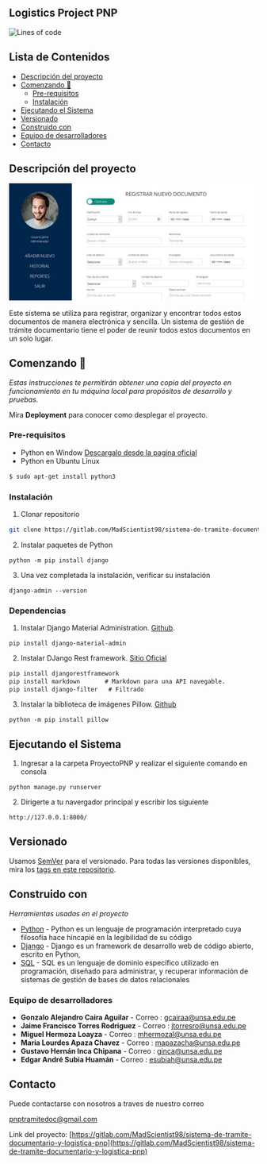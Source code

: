 
## Logistics Project PNP

 
![Lines of code](https://img.shields.io/tokei/lines/github/madscientist98/logistics-project-PNP)

## Lista de Contenidos

* [Descripción del proyecto](#descripción-del-proyecto)
* [Comenzando 🚀](#comenzando)
  * [Pre-requisitos](#pre-requisitos)
  * [Instalación](#instalación)
* [Ejecutando el Sistema ](#ejecutando-el-Sistema)
* [Versionado](#versionado)
* [Construido con](#construido-con)
* [Equipo de desarrolladores](#equipo-de-desarrolladores)
* [Contacto](#contacto)





## Descripción del proyecto

<p align="center">
  <img src="assets/sistema.png" width="800">
</p>

Este  sistema se utiliza para registrar, organizar y encontrar todos estos documentos de manera electrónica y sencilla. Un sistema de gestión de trámite documentario tiene el poder de reunir todos estos documentos en un solo lugar.

## Comenzando 🚀

_Estas instrucciones te permitirán obtener una copia del proyecto en funcionamiento en tu máquina local para propósitos de desarrollo y pruebas._

Mira **Deployment** para conocer como desplegar el proyecto.

### Pre-requisitos

* Python en Window [Descargalo desde la pagina oficial](https://www.python.org/downloads/)
* Python en Ubuntu Linux
```sh
$ sudo apt-get install python3
```

### Instalación

1. Clonar repositorio
```sh
git clone https://gitlab.com/MadScientist98/sistema-de-tramite-documentario-y-logistica-pnp.git
```
2. Instalar paquetes de Python 
```pytho
python -m pip install django
```
3. Una vez completada la instalación, verificar su instalación 
```pytho
django-admin --version
```

### Dependencias

1. Instalar Django Material Administration. [Github](https://github.com/MaistrenkoAnton/django-material-admin).
```pytho
pip install django-material-admin
```
2. Instalar DJango Rest framework. [Sitio Oficial](https://www.django-rest-framework.org/)
```pytho
pip install djangorestframework
pip install markdown       # Markdown para una API navegable.
pip install django-filter   # Filtrado
```
3. Instalar la biblioteca de imágenes Pillow. [Github](https://github.com/python-pillow/Pillow)
```pytho
python -m pip install pillow
```
## Ejecutando el Sistema 

1. Ingresar a la carpeta ProyectoPNP y realizar el siguiente comando en consola

```pytho
python manage.py runserver
```
2. Dirigerte a tu navergador principal y escribir los siguiente

```pytho
http://127.0.0.1:8000/
```

## Versionado

Usamos [SemVer](http://semver.org/) para el versionado. Para todas las versiones disponibles, mira los [tags en este repositorio](https://gitlab.com/MadScientist98/sistema-de-tramite-documentario-y-logistica-pnp/-/tags).

## Construido con

_Herramientas usadas en el proyecto_

* [Python](https://www.python.org/) - Python es un lenguaje de programación interpretado cuya filosofía hace hincapié en la legibilidad de su código
* [Django](https://www.djangoproject.com/) - Django es un framework de desarrollo web de código abierto, escrito en Python,
* [SQL](https://es.wikipedia.org/wiki/SQL) - SQL es un lenguaje de dominio específico utilizado en programación, diseñado para administrar, y recuperar información de sistemas de gestión de bases de datos relacionales

### Equipo de desarrolladores 



* **Gonzalo Alejandro Caira Aguilar** - Correo : [gcairaa@unsa.edu.pe](gcairaa@unsa.edu.pe)
* **Jaime Francisco Torres Rodriguez** - Correo : [jtorresro@unsa.edu.pe](jtorresro@unsa.edu.pe)
* **Miguel Hermoza Loayza** - Correo : [mhermozal@unsa.edu.pe](mhermozal@unsa.edu.pe)
* **Maria Lourdes Apaza Chavez** - Correo : [mapazacha@unsa.edu.pe](mapazacha@unsa.edu.pe)
* **Gustavo Hernán Inca Chipana**  - Correo : [ginca@unsa.edu.pe](ginca@unsa.edu.pe)
* **Edgar André Subia Huamán** - Correo : [esubiah@unsa.edu.pe](esubiah@unsa.edu.pe)

## Contacto

Puede contactarse con nosotros a traves de nuestro correo 

[pnptramitedoc@gmail.com](pnptramitedoc@gmail.com)


Link del proyecto: [https://gitlab.com/MadScientist98/sistema-de-tramite-documentario-y-logistica-pnp](https://gitlab.com/MadScientist98/sistema-de-tramite-documentario-y-logistica-pnp)
